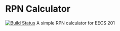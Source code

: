 # RPN Calculator
[![Build Status](https://travis-ci.org/jopahoward/csprag-adv08.svg?branch=master)](https://travis-ci.org/jopahoward/csprag-adv08)
A simple RPN calculator for EECS 201
